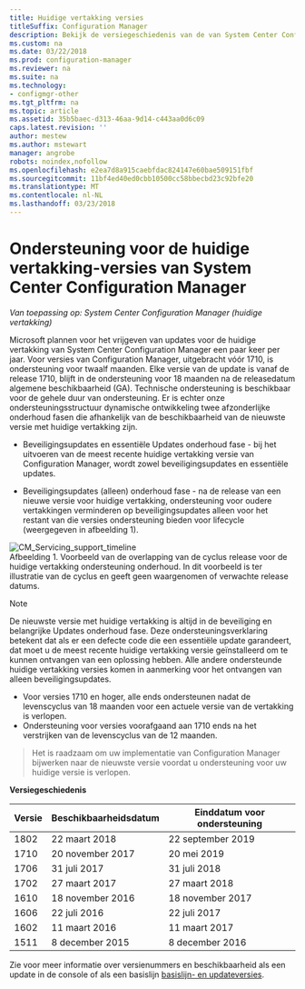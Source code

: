 ```yaml
---
title: Huidige vertakking versies
titleSuffix: Configuration Manager
description: Bekijk de versiegeschiedenis van de van System Center Configuration Manager en meer informatie over de fasen geboden.
ms.custom: na
ms.date: 03/22/2018
ms.prod: configuration-manager
ms.reviewer: na
ms.suite: na
ms.technology:
- configmgr-other
ms.tgt_pltfrm: na
ms.topic: article
ms.assetid: 35b5baec-d313-46aa-9d14-c443aa0d6c09
caps.latest.revision: ''
author: mestew
ms.author: mstewart
manager: angrobe
robots: noindex,nofollow
ms.openlocfilehash: e2ea7d8a915caebfdac824147e60bae509151fbf
ms.sourcegitcommit: 11bf4ed40ed0cbb10500cc58bbecbd23c92bfe20
ms.translationtype: MT
ms.contentlocale: nl-NL
ms.lasthandoff: 03/23/2018
---
```

# <a name="support-for-system-center-configuration-manager-current-branch-versions"></a>Ondersteuning voor de huidige vertakking-versies van System Center Configuration Manager

*Van toepassing op: System Center Configuration Manager (huidige vertakking)*

Microsoft plannen voor het vrijgeven van updates voor de huidige vertakking van System Center Configuration Manager een paar keer per jaar. Voor versies van Configuration Manager, uitgebracht vóór 1710, is ondersteuning voor twaalf maanden. Elke versie van de update is vanaf de release 1710, blijft in de ondersteuning voor 18 maanden na de releasedatum algemene beschikbaarheid (GA). Technische ondersteuning is beschikbaar voor de gehele duur van ondersteuning. Er is echter onze ondersteuningsstructuur dynamische ontwikkeling twee afzonderlijke onderhoud fasen die afhankelijk van de beschikbaarheid van de nieuwste versie met huidige vertakking zijn.  

-   Beveiligingsupdates en essentiële Updates onderhoud fase - bij het uitvoeren van de meest recente huidige vertakking versie van Configuration Manager, wordt zowel beveiligingsupdates en essentiële updates.  

-   Beveiligingsupdates (alleen) onderhoud fase - na de release van een nieuwe versie voor huidige vertakking, ondersteuning voor oudere vertakkingen verminderen op beveiligingsupdates alleen voor het restant van die versies ondersteuning bieden voor lifecycle (weergegeven in afbeelding 1).  

 ![CM&#95;Servicing&#95;support&#95;timeline](media/CM_Servicing_support_timeline1.png "CM_Servicing_support_timeline")  
Afbeelding 1. Voorbeeld van de overlapping van de cyclus release voor de huidige vertakking ondersteuning onderhoud. In dit voorbeeld is ter illustratie van de cyclus en geeft geen waargenomen of verwachte release datums.

> [!NOTE]  
>  De nieuwste versie met huidige vertakking is altijd in de beveiliging en belangrijke Updates onderhoud fase. Deze ondersteuningsverklaring betekent dat als er een defecte code die een essentiële update garandeert, dat moet u de meest recente huidige vertakking versie geïnstalleerd om te kunnen ontvangen van een oplossing hebben. Alle andere ondersteunde huidige vertakking versies komen in aanmerking voor het ontvangen van alleen beveiligingsupdates.
> - Voor versies 1710 en hoger, alle ends ondersteunen nadat de levenscyclus van 18 maanden voor een actuele versie van de vertakking is verlopen.
> - Ondersteuning voor versies voorafgaand aan 1710 ends na het verstrijken van de levenscyclus van de 12 maanden.

> Het is raadzaam om uw implementatie van Configuration Manager bijwerken naar de nieuwste versie voordat u ondersteuning voor uw huidige versie is verlopen.

 **Versiegeschiedenis**  

|Versie |Beschikbaarheidsdatum |Einddatum voor ondersteuning|  
|-------------|-----------------------|----------------------|
|1802|22 maart 2018|22 september 2019  
|1710|20 november 2017|20 mei 2019 |
|1706|31 juli 2017|31 juli 2018|
|1702|27 maart 2017|27 maart 2018|
|1610|18 november 2016|18 november 2017|
|1606|22 juli 2016| 22 juli 2017|
|1602|11 maart 2016|11 maart 2017|
|1511|8 december 2015|8 december 2016|  




Zie voor meer informatie over versienummers en beschikbaarheid als een update in de console of als een basislijn [basislijn- en updateversies](/sccm/core/servers/manage/updates#a-namebkmkbaselinesa-baseline-and-update-versions).

